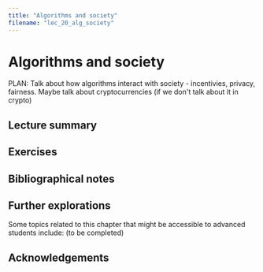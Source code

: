 ```yaml
---
title: "Algorithms and society"
filename: "lec_20_alg_society"
---
```



#  Algorithms and society

PLAN: Talk about how algorithms interact with society - incentivies, privacy, fairness. Maybe talk about cryptocurrencies (if we don't talk about it in crypto)


## Lecture summary


## Exercises



## Bibliographical notes


## Further explorations

Some topics related to this chapter that might be accessible to advanced students include: (to be completed)




## Acknowledgements
